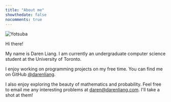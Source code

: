 ```yaml
---
title: "About me"
showthedate: false
nocomments: true
---
```


![Yotsuba](/img/yotsuba.png)

Hi there!

My name is Daren Liang. I am currently an undergraduate computer science
student at the University of Toronto.

I enjoy working on programming projects on my free time. You can find me on
GitHub [@darenliang](https://github.com/darenliang "darenliang's GitHub").

I also enjoy exploring the beauty of mathematics and probability. Feel free to email me any interesting problems
at [daren@darenliang.com](mailto:daren@darenliang.com). I'll take a shot at them!
